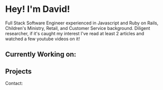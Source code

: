 # Hey! I'm David!

Full Stack Software Engineer experienced in Javascript and Ruby on Rails, Children's Ministry, Retail, and Customer Service background. Diligent researcher, if it's caught my interest I've read at least 2 articles and watched a few youtube videos on it!

## Currently Working on:

## Projects

Contact:

<i class="devicon-css3-plain-wordmark"></i><i class="devicon-github-original-wordmark"></i><i class="devicon-html5-plain-wordmark"></i><i class="devicon-javascript-plain"></i><i class="devicon-react-original-wordmark"></i><i class="devicon-rails-plain-wordmark"></i><i class="devicon-ruby-plain"></i>